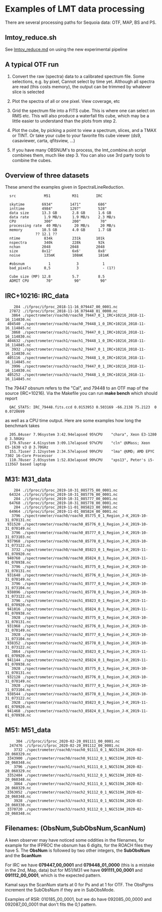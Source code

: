 # Examples of LMT data processing

There are several processing paths for Sequoia data:  OTF, MAP, BS and PS.

## lmtoy_reduce.sh

See [lmtoy_reduce.md](lmtoy_reduce.md) on using the new experimental pipeline

## A typical OTF run

1. Convert the raw (spectra) data to a calibrated spectrum file.   Some selections, e.g. by pixel,
  Cannot select by time yet. Although all spectra are read (this costs memory), the output can
  be trimmed by whatever slice is selected

2. Plot the spectra of all or one pixel. View coverage, etc

3. Grid the spectrum file into a FITS cube. This is where one can select on RMS etc.  This will also
   produce a waterfall fits cube, which may be a little easier to understand than the plots from
   step 2.

4. Plot the cube, by picking a point to view a spectrum, slices, and a TMAX or TINT.  Or take your cube
   to your	favorite fits cube viewer (ds9, casaviewer, carta, qfitsview, ...)

5. If you have many OBSNUM's to process, the lmt_combine.sh script combines them, much like step 3. You
   can also use 3rd party tools to combine the cubes.


## Overview of three datasets


These amend the examples given in SpectralLineReduction.

      src             M51          M31        IRC
		    
      skytime        6934"        1471"        686"
      inttime        4984"        1297"        528"
      data size      13.3 GB       2.8 GB      1.6 GB
      data rate       1.9 MB/s     1.9 MB/s    2.3 MB/s
      CPU             300"         200"         70"
      processing rate  40 MB/s      20 MB/s     20 MB/s
      memory         10.5 GB       4.0 GB      1.7 GB
                  ?? 12.1 ??
      ntime           834k         231k       101k
      nspectra        340k         228k        92k
      nchan          2048         2048        2048
      size           8x12'         6x6'        8x8'
      noise           135mK        108mK       181mK

      #obsnum           1            3           1
      bad_pixels      0,5            3           - (1?)

      Cube size (MP) 12.8          5.7         8.5
      ADMIT CPU        70"          90"         90"



## IRC+10216:   IRC_data

        284 ./ifproc/ifproc_2018-11-16_079447_00_0001.nc
      27872 ./ifproc/ifproc_2018-11-16_079448_01_0000.nc
       3864 ./spectrometer/roach0/roach0_79447_0_1_IRC+10216_2018-11-16_114830.nc
     404540 ./spectrometer/roach0/roach0_79448_1_0_IRC+10216_2018-11-16_114845.nc
       3868 ./spectrometer/roach1/roach1_79447_0_1_IRC+10216_2018-11-16_114830.nc
     404632 ./spectrometer/roach1/roach1_79448_1_0_IRC+10216_2018-11-16_114845.nc
       3932 ./spectrometer/roach2/roach2_79447_0_1_IRC+10216_2018-11-16_114830.nc
     405116 ./spectrometer/roach2/roach2_79448_1_0_IRC+10216_2018-11-16_114845.nc
       3996 ./spectrometer/roach3/roach3_79447_0_1_IRC+10216_2018-11-16_114830.nc
     405252 ./spectrometer/roach3/roach3_79448_1_0_IRC+10216_2018-11-16_114845.nc

The 79447 obsnum refers to the "Cal", and 79448 to an OTF map of the source (IRC+10216).
Via the Makefile you can run **make bench** which should report

      QAC_STATS: IRC_79448.fits.ccd 0.0153953 0.503169 -66.2138 75.2123  0 0.0720699

as well as a CPU time output. Here are some examples how long the benchmark takes

      205.84user 7.96system 3:42.94elapsed 95%CPU    "chara", Xeon E3-1280 @ 3.50GHz 
      179.97user 4.61system 3:09.17elapsed 97%CPU    "cln" @UMass; Xeon E5-1630 v3 @ 3.70GHz
      151.71user 2.12system 2:34.57elapsed 99%CPU    "lma" @UMD; AMD EPYC 7302 16-Core Processor
      110.78user 2.03system 1:52.83elapsed 99%CPU    "xps13", Peter's i5-1135G7 based laptop
      
## M31:   M31_data

        284 ./ifproc/ifproc_2019-10-31_085775_00_0001.nc
      64324 ./ifproc/ifproc_2019-10-31_085776_00_0001.nc
        284 ./ifproc/ifproc_2019-10-31_085777_00_0001.nc
      64768 ./ifproc/ifproc_2019-10-31_085778_00_0001.nc
        284 ./ifproc/ifproc_2019-11-01_085823_00_0001.nc
      64964 ./ifproc/ifproc_2019-11-01_085824_00_0001.nc
       3796 ./spectrometer/roach0/roach0_85775_0_1_Region_J-K_2019-10-31_070131.nc
     931520 ./spectrometer/roach0/roach0_85776_0_1_Region_J-K_2019-10-31_070149.nc
       3796 ./spectrometer/roach0/roach0_85777_0_1_Region_J-K_2019-10-31_073103.nc
     937968 ./spectrometer/roach0/roach0_85778_0_1_Region_J-K_2019-10-31_073122.nc
       3732 ./spectrometer/roach0/roach0_85823_0_1_Region_J-K_2019-11-01_070920.nc
     940760 ./spectrometer/roach0/roach0_85824_0_1_Region_J-K_2019-11-01_070938.nc
       3796 ./spectrometer/roach1/roach1_85775_0_1_Region_J-K_2019-10-31_070131.nc
     931648 ./spectrometer/roach1/roach1_85776_0_1_Region_J-K_2019-10-31_070149.nc
       3796 ./spectrometer/roach1/roach1_85777_0_1_Region_J-K_2019-10-31_073104.nc
     938096 ./spectrometer/roach1/roach1_85778_0_1_Region_J-K_2019-10-31_073122.nc
       3796 ./spectrometer/roach1/roach1_85823_0_1_Region_J-K_2019-11-01_070920.nc
     941016 ./spectrometer/roach1/roach1_85824_0_1_Region_J-K_2019-11-01_070938.nc
       3928 ./spectrometer/roach2/roach2_85775_0_1_Region_J-K_2019-10-31_070131.nc
     931968 ./spectrometer/roach2/roach2_85776_0_1_Region_J-K_2019-10-31_070149.nc
       3928 ./spectrometer/roach2/roach2_85777_0_1_Region_J-K_2019-10-31_073104.nc
     938352 ./spectrometer/roach2/roach2_85778_0_1_Region_J-K_2019-10-31_073122.nc
       3864 ./spectrometer/roach2/roach2_85823_0_1_Region_J-K_2019-11-01_070920.nc
     941144 ./spectrometer/roach2/roach2_85824_0_1_Region_J-K_2019-11-01_070938.nc
       3928 ./spectrometer/roach3/roach3_85775_0_1_Region_J-K_2019-10-31_070131.nc
     932128 ./spectrometer/roach3/roach3_85776_0_1_Region_J-K_2019-10-31_070149.nc
       3928 ./spectrometer/roach3/roach3_85777_0_1_Region_J-K_2019-10-31_073104.nc
     938544 ./spectrometer/roach3/roach3_85778_0_1_Region_J-K_2019-10-31_073122.nc
       3928 ./spectrometer/roach3/roach3_85823_0_1_Region_J-K_2019-11-01_070920.nc
     941468 ./spectrometer/roach3/roach3_85824_0_1_Region_J-K_2019-11-01_070938.nc


## M51:   M51_data

         304 ./ifproc/ifproc_2020-02-20_091111_00_0001.nc
      247476 ./ifproc/ifproc_2020-02-20_091112_00_0001.nc
        3732 ./spectrometer/roach0/roach0_91111_0_1_NGC5194_2020-02-20_060329.nc
     3343900 ./spectrometer/roach0/roach0_91112_0_1_NGC5194_2020-02-20_060348.nc
        3796 ./spectrometer/roach1/roach1_91111_0_1_NGC5194_2020-02-20_060329.nc
     3352484 ./spectrometer/roach1/roach1_91112_0_1_NGC5194_2020-02-20_060348.nc
        3864 ./spectrometer/roach2/roach2_91111_0_1_NGC5194_2020-02-20_060329.nc
     3363052 ./spectrometer/roach2/roach2_91112_0_1_NGC5194_2020-02-20_060348.nc
        3928 ./spectrometer/roach3/roach3_91111_0_1_NGC5194_2020-02-20_060330.nc
     3370720 ./spectrometer/roach3/roach3_91112_0_1_NGC5194_2020-02-20_060348.nc

## Filenames:   (ObsNum,SubObsNum,ScanNum)

A keen observer may have noticed some oddities in the filenames, for example for the IFPROC the obsnum has 6 digits,
for the ROACH files they have 5. The **ObsNum** is followed by two other integers, the **SubObsNum** and the
**ScanNum**

For IRC we have **079447_00_0001** and **079448_01_0000** (this is a mistake in the 2nd, Map, data)
but for M51/M31 we have **091111_00_0001** and **091112_00_0001**, which is the expected pattern.

Kamal says the ScanNum starts at 0 for Ps and at 1 for OTF.  The
ObsPgms increment the SubObsNum if they are in SubObsMode.

Examples of RSR: 010185_00_0001, but we do have 092085_00_0000 and 092087_00_0001 that don't fits the 0,1 pattern.
